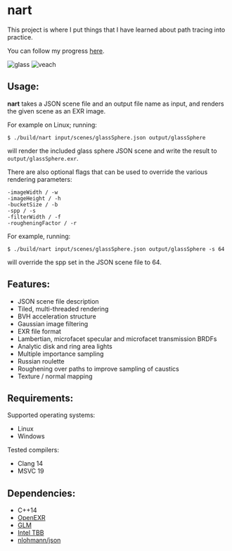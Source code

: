 # nart
This project is where I put things that I have learned about path tracing into practice.

You can follow my progress [here](https://bsky.app/profile/shaneasimms.bsky.social/post/3lannomsuv327).

![glass](https://github.com/user-attachments/assets/8cbb833f-176d-4527-ba49-d5751709814e)
![veach](https://github.com/user-attachments/assets/34fafd04-04a3-483d-85e6-2a1732a8b190)

## Usage:
**nart** takes a JSON scene file and an output file name as input, and renders the given scene as an EXR image.

For example on Linux; running:

`$ ./build/nart input/scenes/glassSphere.json output/glassSphere`

will render the included glass sphere JSON scene and write the result to `output/glassSphere.exr`.

There are also optional flags that can be used to override the various rendering parameters:
```
-imageWidth / -w
-imageHeight / -h
-bucketSize / -b
-spp / -s
-filterWidth / -f
-rougheningFactor / -r
```

For example, running:

`$ ./build/nart input/scenes/glassSphere.json output/glassSphere -s 64`

will override the spp set in the JSON scene file to 64.

## Features:
  - JSON scene file description
  - Tiled, multi-threaded rendering
  - BVH acceleration structure
  - Gaussian image filtering
  - EXR file format
  - Lambertian, microfacet specular and microfacet transmission BRDFs
  - Analytic disk and ring area lights
  - Multiple importance sampling
  - Russian roulette
  - Roughening over paths to improve sampling of caustics
  - Texture / normal mapping

## Requirements:
Supported operating systems:
  - Linux
  - Windows

Tested compilers:
  - Clang 14
  - MSVC 19

## Dependencies:
  - C++14
  - [OpenEXR](https://openexr.com/en/latest/install.html#install)
  - [GLM](https://github.com/g-truc/glm)
  - [Intel TBB](https://www.intel.com/content/www/us/en/developer/articles/tool/oneapi-standalone-components.html#onetbb)
  - [nlohmann/json](https://github.com/nlohmann/json)
